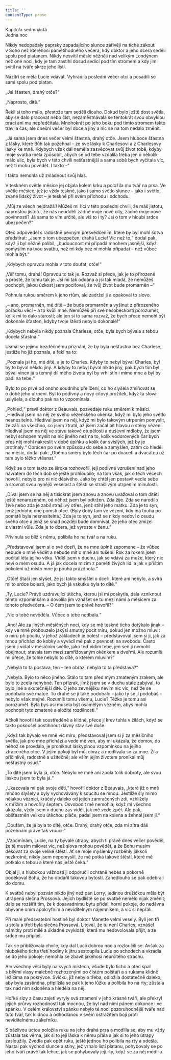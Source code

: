```yaml
---
title: ''
contentType: prose
---
```


Kapitola sedmnáctá  
Jedna noc

  

Nikdy nedopadaly paprsky zapadajícího slunce zářivěji na tiché zákoutí v Soho než kteréhosi pamětihodného večera, kdy doktor a jeho dcera seděli spolu pod platanem. Nikdy nesvítil měsíc něžněji nad velikým Londýnem než oné noci, kdy je tam zastihl dosud sedící pod tím stromem a kdy jim svítil na tváře skrze jeho listí.

Nazítří se měla Lucie vdávat. Vyhradila poslední večer otci a posadili se sami spolu pod platan.

„Jsi šťasten, drahý otče?“

„Naprosto, dítě.“

Řekli si toho málo, přestože tam seděli dlouho. Dokud bylo ještě dost světla, aby se dalo pracovat nebo číst, nezaměstnávala se tentokrát svou obvyklou prací ani mu nepředčítala. Mnohokrát po jeho boku pod tímto stromem takto trávila čas; ale dnešní večer byl docela jiný a nic se na tom nedalo změnit.

„Já sama jsem dnes večer velmi šťastna, drahý otče. Jsem hluboce šťastna z lásky, které Bůh tak požehnal – ze své lásky k Charlesovi a z Charlesovy lásky ke mně. Kdybych však dál neměla zasvěcovat svůj život tobě, kdyby moje svatba měla způsobit, abych se od tebe vzdálila třeba jen o několik málo ulic, byla bych v této chvíli nešťastnější a sama sobě bych vyčítala víc, než ti mohu povědět. I takto –“

I takto nemohla už zvládnout svůj hlas.

V teskném světle měsíce jej objala kolem krku a položila mu tvář na prsa. Ve světle měsíce, jež je vždy teskné, jako i samo světlo slunce – jako i světlo, zvané lidský život – je teskné při svém příchodu i odchodu.

„Můj ze všech nejdražší! Můžeš mi říci v této poslední chvíli, že máš jistotu, naprostou jistotu, že nás neoddělí žádné moje nové city, žádné moje nové povinnosti? Já sama to vím určitě, ale víš to i ty? Jsi o tom v hloubi srdce ubezpečen?“

Otec odpověděl s radostně pevným přesvědčením, které by byl mohl sotva předstírat: „Jsem o tom ubezpečen, drahá Lucie! Víc než to,“ dodal pak, když ji byl něžně políbil, „budoucnost mi připadá mnohem jasnější, když pomyslím na tvou svatbu, než mi kdy bez ní mohla připadat – než vůbec mohla být.“

„Kdybych opravdu mohla v toto doufat, otče!“

„Věř tomu, drahá! Opravdu to tak je. Rozvaž si přece, jak je to přirozené a prosté, že tomu tak je. Jsi mi tak oddána a jsi tak mladá, že nemůžeš pochopit, jakou úzkost jsem pociťoval, že tvůj život bude promarněn –“

Pohnula rukou směrem k jeho rtům, ale zadržel ji a opakoval to slovo.

„– ano, promarněn, mé dítě – že bude promarněn a vyšinut z při­rozeného pořádku věcí – a to kvůli mně. Nemůžeš při své nesobeckosti porozumět, kolik mi to dalo starostí; ale jen si to sama rozvaž, že bych přece nemohl být dokonale šťasten, kdyby tvoje štěstí nebylo dokonalé!“

„Kdybych nebyla nikdy poznala Charlese, otče, byla bych bývala s tebou docela šťastna.“

Usmál se jejímu bezděčnému přiznání, že by byla nešťastna bez Charlese, jestliže ho již poznala, a řekl na to:

„Poznala jsi ho, mé dítě, a je to Charles. Kdyby to nebyl býval Charles, byl by to býval někdo jiný. A kdyby to nebyl býval nikdo jiný, pak bych tím byl býval vinen já a temný díl mého života byl by vrhl stín i mimo mne a byl by padl na tebe.“

Bylo to po prvé od onoho soudního přelíčení, co ho slyšela zmiňovat se o době jeho utrpení. Byl to podivný a nový citový prožitek, když ta slova uslyšela, a dlouho pak na to vzpomínala.

„Pohleď,“ pravil doktor z Beauvais, pozvedaje ruku směrem k měsíci. „Hledíval jsem na něj ze svého vězeňského okénka, když mi bylo jeho světlo nesnesitelné. Hledíval jsem na něj, když mi bylo takovým utrpením pomyslit, že září na všechno, co jsem ztratil, až jsem začal bít hlavou o stěny vězení. Hledíval jsem na něj ve stavu takové otupělosti a duševní mdloby, že jsem nebyl schopen myslit na nic jiného než na to, kolik vodorovných čar bych přes něj mohl nakreslit v době úplňku a kolik čar svislých, jež by je protínaly.“ Obrácen po svém způsobu do sebe a zamyšlen, zatím co hleděl na měsíc, dodal pak: „Oběma směry bylo těch čar po dvaceti a dvacátou už tam bylo těžko vtěsnat.“

Když se o tom takto ze široka rozhovořil, její podivné vzrušení nad jeho návratem do těch dob se ještě prohloubilo; na tom však, jak o těch věcech hovořil, nebylo pro ni nic děsivého. Jako by chtěl jen postavit vedle sebe a srovnat svou nynější veselost a štěstí se strašlivým utrpením minulosti.

„Díval jsem se na něj a tisíckrát jsem znovu a znovu uvažoval o tom dítěti ještě nenarozeném, od něhož jsem byl odtržen. Zda žije. Zda se narodilo živé nebo zda je zabil strašlivý otřes, jenž stihl jeho matku. Zda je to syn, jenž jednoho dne pomstí otce. (Byly doby tam ve vězení, kdy má touha po pomstě byla nesnesitelná.) Zda je to syn, jenž se nikdy nedoví o osudu svého otce a jenž se snad později bude domnívat, že jeho otec zmizel z vlastní vůle. Zda je to dcera, jež vyroste v ženu.“

Přivinula se blíž k němu, políbila ho na tvář a na ruku.

„Představoval jsem si o své dceři, že na mne úplně zapomene – že vůbec nebude o mně vědět a nebude mít o mně ani tušení. Rok za rokem jsem počítal léta jejího věku. Viděl jsem v duchu, jak se vdává za muže, který nic neví o mém osudu. A já jak docela mizím z paměti živých lidí a jak v příštím pokolení už místo mne je pouhá prázdnota.“

„Otče! Stačí jen slyšet, že jsi takto smýšlel o dceři, které ani nebylo, a svírá mi to srdce bolestí, jako bych já vskutku byla to dítě.“

„Ty, Lucie? Právě uzdravující útěcha, kterou jsi mi poskytla, dala vzniknout těmto vzpomínkám a dovolila jim vznášet se tu mezi námi a měsícem za tohoto předvečera. – O čem jsem to právě hovořil?“

„Nic o tobě nevěděla. Vůbec o tebe nedbala.“

„Ano! Ale za jiných měsíčných nocí, kdy se mě teskné ticho dotýkalo jinak – kdy ve mně probouzelo jakýsi smutný pocit míru, pokud jen možno mluvit o míru při pocitu, v jehož základech je bolest – představoval jsem si ji, jak za mnou přichází do kobky a vyvádí mě pak z pevnosti na svobodu. Často jsem ji vídal v měsíčním světle, jako teď vidím tebe, jen sen ji nemohl obejmout; stávala tam mezi zamřížovaným okénkem a dveřmi. Ale rozumíš mi přece, že tohle nebylo to dítě, o kterém mluvím?“

„Nebyla to ta postava, ten – ten obraz, nebyla to ta představa?“

„Nebyla. Bylo to něco jiného. Stálo to tam před mým zmateným zrakem, ale bylo to zcela nehybné. Ten přízrak, jímž jsem se v duchu stále zabýval, to bylo jiné a skutečnější dítě. O jeho zevnějšku nevím nic víc, než že se podobalo své matce. To druhé se jí také podobalo – jako ty se jí podobáš – nebylo však stejné. Rozumíš tomu všemu, Lucie? Těžko je tomu asi porozumět. Byla bys asi musela být osamělým vězněm, abys mohla pochopit tyto zmatené a složité rozdílnosti.“

Ačkoli hovořil tak soustředěně a klidně, přece jí krev tuhla v žilách, když se takto pokoušel postihnout dávný stav své duše.

„Když tak bývalo ve mně víc míru, představoval jsem si ji za měsíčního světla, jak pro mne přichází a vede mě ven, aby mi ukázala, že domov, do něhož se provdala, je proniknut láskyplnou vzpomínkou na jejího ztraceného otce. V jejím pokoji byl můj obraz a modlívala se za mne. Žila přičinlivě, radostně a užitečně; ale vším jejím životem pronikal můj nešťastný osud.“

„To dítě jsem byla já, otče. Nebylo ve mně ani zpola tolik dobroty, ale svou láskou jsem to byla já.“

„Ukazovala mi pak svoje děti,“ hovořil doktor z Beauvais, „které již o mně mnoho slyšely a byly vychovávány k soucitu se mnou. Jestliže šly mimo nějakou věznici, kráčely daleko od jejích zamračených zdí, vzhlížely k mřížím a hovořily šeptem. Osvobodit mě nemohla; když mi všechno ukázala, vždy jsem v duchu zas viděl, jak mě vede zpět. Ale pak, obšťastněn velikou útěchou pláče, padal jsem na kolena a žehnal jsem jí.“

„Doufám, že já byla to dítě, otče. Drahý, drahý otče, zda mi zítra dáš požehnání právě tak vroucí!“

„Vzpomínám, Lucie, na ty bývalé útrapy, abych ti právě dnes večer pověděl, že tě musím milovat víc, než slova mohou povědět, a že Bohu musím děkovat za svoje veliké štěstí. Ať se moje myšlenky rozběhly jakkoli nezkrotně, nikdy jsem nepomyslil, že mě potká takové štěstí, které mě potkalo s tebou a které nás ještě čeká.“

Objal ji, s hlubokou vážností ji odporučil ochraně nebes a pokorně poděkoval Bohu, že ho obdařil takovou bytostí. Zanedlouho se pak odebrali do domu.

K svatbě nebyl pozván nikdo jiný než pan Lorry; jedinou družičkou měla být utrápená slečna Prossová. Jejich bydliště se po svatbě nemělo nijak změnit; dalo se rozšířit tím, že k dosavadnímu bytu přidali horní pokoje, do nedávna obývané oním apokryfním a neviditelným nájemníkem, a víc si nepřáli.

Při malé předsvatební hostině byl doktor Manette velmi veselý. Byli jen tři u stolu a třetí byla slečna Prossová. Litoval, že tu není Charles, vznášel námitky proti milé a úkladné zvyklosti, která mu nedovolovala přijít, a ze srdce mu připíjel.

Tak se přibližovala chvíle, kdy dal Lucii dobrou noc a rozloučili se. Avšak za hlubokého ticha třetí hodiny k jitru sestoupila Lucie po schodech a vkradla se do jeho pokoje; nemohla se zbavit jakéhosi neurčitého strachu.

Ale všechny věci byly na svých místech, všude bylo ticho a otec spal s bílými vlasy malebně rozhozenými po čistém polštáři a s rukama klidně ležícíma na pokrývce. Svíčku, jíž nebylo třeba, odložila dostatečně daleko, aby byla zastíněna, připlížila se pak k jeho lůžku a políbila ho na rty; zůstala tak nad ním skloněna a hleděla na něj.

Hořké slzy z času zajetí vyryly svá znamení v jeho krásné tváři, ale překryl jejich průrvy rozhodností tak mocnou, že byl nad nimi pánem dokonce i ve spánku. V celém království spánku nebylo té noci pozoruhodnější tváře nad tuto tvář, tak klidnou a odhodlanou v svém ostražitém boji proti neviditelnému zákeřníku.

S bázlivou úctou položila ruku na jeho drahá prsa a modlila se, aby mu vždy zůstala tak věrna, jak si to její láska k němu přála a jak si to jeho útrapy zasloužily. Zvedla pak opět ruku, ještě jednou ho políbila na rty a odešla. Nastal pak východ slunce a stíny, jež vrhalo listí platanu, pohybovaly se po jeho tváři právě tak lehce, jak se pohybovaly její rty, když se za něj modlila.
